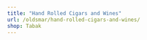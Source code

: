```yaml
---
title: "Hand Rolled Cigars and Wines"
url: /oldsmar/hand-rolled-cigars-and-wines/
shop: Tabak
---
```

